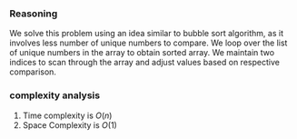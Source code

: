 ### Reasoning
We solve this problem using an idea similar to bubble sort algorithm, as it involves less number of unique numbers to compare. We loop over the list of unique numbers in the array to obtain sorted array. We maintain two indices to scan through the array and adjust values based on respective comparison. 

### complexity analysis
1. Time complexity is $O(n)$
2. Space Complexity is $O(1)$
